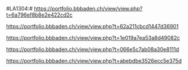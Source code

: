 #LA1304:# https://portfolio.bbbaden.ch/view/view.php?t=6a796ef8b8e2e422cd2c

https://portfolio.bbbaden.ch/view/view.php?t=62a211cbcd1447d36901

https://portfolio.bbbaden.ch/view/view.php?t=1e019a7ea53a8d49082c

https://portfolio.bbbaden.ch/view/view.php?t=066e5c7ab08a30e8111d

https://portfolio.bbbaden.ch/view/view.php?t=abebdbe3526ecc5e375d
